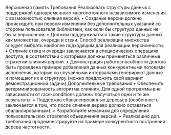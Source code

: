 Версионная память
Требования
Реализовать структуры данных с поддержкой одновременного многопоточного
независимого изменения с возможностью слияния версий.
• Создание версии должно происходить при первом изменении без дополнительных
указаний со стороны пользователя библиотеки, как если бы структура данных не была
версионной.
• Должны поддерживаться такие структуры данных как множества, очереди и стеки.
Способ реализации множества следует выбрать наиболее подходящим для
реализации версионности.
• Отличие стека и очереди заключается в специфических операциях доступа, в
соответствии с которыми должны применяться различные стратегии слияния версий.
• Демонстрация работоспособности должна быть проведена примере добавления
данных конкурентными потоками исполнения, которые со случайными интервалами
генерируют данные и помещают их в структуру (можно предложить свой вариант
демонстрационной задачи)
Дополнительные требования
• Обеспечить детерминированность алгоритма слияния. Для одной программы вне
зависимости от race-conditions должны получаться одни и те же результаты.
• Поддержка сбалансированных деревьев (особенность заключается в том, что после
слияния дерево должно оставаться сбалансированным).
• Разработайте механизм для определения пользовательских стратегий объединения
версий.
• Реализацию доп. требования продемонстрируйте на примере конкурентного
построения дерева частотности.